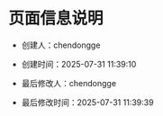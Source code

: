 # 页面信息说明

- 创建人：chendongge
- 创建时间：2025-07-31 11:39:10

- 最后修改人：chendongge
- 最后修改时间：2025-07-31 11:39:39


